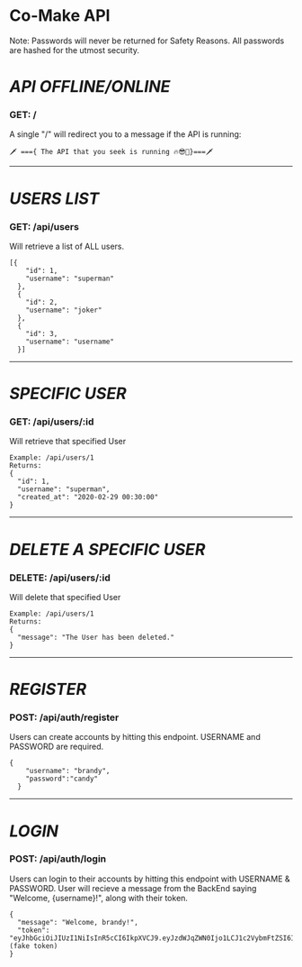 # Co-Make API
Note: Passwords will never be returned for Safety Reasons. All passwords are hashed for the utmost security. 

# *API OFFLINE/ONLINE*
### GET: /
A single "/" will redirect you to a message if the API is running:
```
🗡 ==={ The API that you seek is running 🔥😎🎉}===🗡
```

***

# *USERS LIST*
### GET: /api/users
Will retrieve a list of ALL users.
```
[{
    "id": 1,
    "username": "superman"
  },
  {
    "id": 2,
    "username": "joker"
  },
  {
    "id": 3,
    "username": "username"
  }]
```

***

# *SPECIFIC USER*
### GET: /api/users/:id
Will retrieve that specified User
```
Example: /api/users/1
Returns: 
{
  "id": 1,
  "username": "superman",
  "created_at": "2020-02-29 00:30:00"
}
```

***

# *DELETE A SPECIFIC USER*
### DELETE: /api/users/:id
Will delete that specified User
```
Example: /api/users/1
Returns: 
{
  "message": "The User has been deleted."
}
```

***

# *REGISTER*
### POST: /api/auth/register
Users can create accounts by hitting this endpoint. USERNAME and PASSWORD are required.
```
{
    "username": "brandy",
    "password":"candy"
  }
```

***

# *LOGIN*
### POST: /api/auth/login
Users can login to their accounts by hitting this endpoint with USERNAME & PASSWORD. User will recieve a message from the BackEnd saying "Welcome, {username}!", along with their token.
```
{
  "message": "Welcome, brandy!",
  "token": "eyJhbGciOiJIUzI1NiIsInR5cCI6IkpXVCJ9.eyJzdWJqZWN0Ijo1LCJ1c2VybmFtZSI6ImJyYW5keSIsImlhdCI6MTU4MjkzODY1NH0.Gtsg2N4nMz" (fake token)
}
```